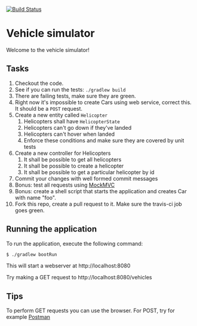 [![Build Status](https://travis-ci.org/jesjos/vehicle-simulator.svg?branch=master)](https://travis-ci.org/jesjos/vehicle-simulator)

# Vehicle simulator

Welcome to the vehicle simulator!

## Tasks

1. Checkout the code.
1. See if you can run the tests: `./gradlew build`
1. There are failing tests, make sure they are green.
1. Right now it's impossible to create Cars using web service, correct this. 
    It should be a `POST` request.
1. Create a new entity called `Helicopter`
    1. Helicopters shall have `HelicopterState`
    1. Helicopters can't go down if they've landed
    1. Helicopters can't hover when landed
    1. Enforce these conditions and make sure they are covered by unit tests
1. Create a new controller for Helicopters
    1. It shall be possible to get all helicopters
    1. It shall be possible to create a helicopter
    1. It shall be possible to get a particular helicopter by id
1. Commit your changes with well formed commit messages
1. Bonus: test all requests using [MockMVC](https://spring.io/guides/gs/testing-web/)
1. Bonus: create a shell script that starts the application and creates Car with name "foo". 
1. Fork this repo, create a pull request to it. Make sure the travis-ci job goes green.

## Running the application 
To run the application, execute the following command:

```bash
$ ./gradlew bootRun
```

This will start a webserver at http://localhost:8080

Try making a GET request to http://localhost:8080/vehicles

## Tips
To perform GET requests you can use the browser. For POST, try for example [Postman](https://www.getpostman.com/)
